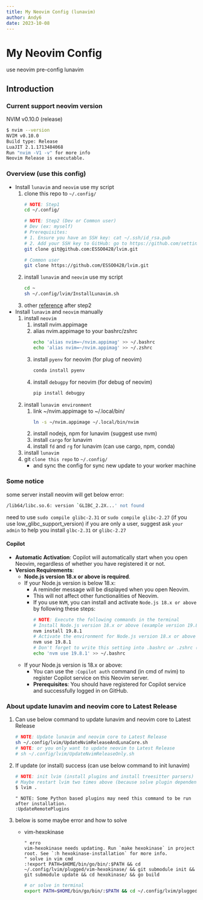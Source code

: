 ```yaml
---
title: My Neovim Config (lunavim)
author: Andy6
date: 2023-10-08
---
```


# My Neovim Config

use neovim pre-config lunavim

## Introduction

### Current support neovim version

NVIM v0.10.0 (release)

```bash
$ nvim --version
NVIM v0.10.0
Build type: Release
LuaJIT 2.1.1713484068
Run "nvim -V1 -v" for more info
Neovim Release is executable.
```

### Overview (use this config)

- Install `lunavim` and `neovim` use my script
    1. clone this repo to `~/.config/`
        ```bash
        # NOTE: Step1
        cd ~/.config/

        # NOTE: Step2 (Dev or Common user)
        # Dev (ex: myself)
        # Prerequisites:
        # 1. Ensure you have an SSH key: cat ~/.ssh/id_rsa.pub
        # 2. Add your SSH key to GitHub: go to https://github.com/settings/keys and add the key
        git clone git@github.com:ESSO0428/lvim.git
        
        # Common user
        git clone https://github.com/ESSO0428/lvim.git
        ```
    2. install `lunavim` and `neovim` use my script
        ```bash
        cd ~
        sh ~/.config/lvim/InstallLunavim.sh
        ```
    3. other [reference](#about-update-lunavim-and-neovim-core-to-latest-release) after step2
- Install `lunavim` and `neovim` manually
    1. install `neovim`
        1. install nvim.appimage
        2. alias nvim.appimage to your bashrc/zshrc
            ```bash
            echo 'alias nvim=~/nvim.appimag' >> ~/.bashrc
            echo 'alias nvim=~/nvim.appimag' >> ~/.zshrc
            ```
        3. install `pyenv` for neovim (for plug of neovim)
            ```bash
            conda install pyenv
            ```
        4. install `debugpy` for neovim (for debug of neovim)
            ```bash
            pip install debugpy
            ```
    2. install `lunavim environment`
        1. link ~/nvim.appimage to ~/.local/bin/
            ```bash
            ln -s ~/nvim.appimage ~/.local/bin/nvim
            ```
        2. install nodejs, npm for lunavim (suggest use nvm)
        3. install `cargo` for lunavim
        4. install `fd` and `rg` for lunavim (can use cargo, npm, conda)
    4. install `lunavim`
    5. git `clone this repo` to `~/.config/`
        - and sync the config for sync new update to your worker machine

### Some notice

some server install neovim will get below error:
```bash
/lib64/libc.so.6: version `GLIBC_2.2X...' not found
```

need to use `sudo compile glibc-2.31`  or `sudo compile glibc-2.27` (if you use low_glibc_support_version)
if you are only a user, suggest ask `your admin` to help you install `glbc-2.31` or `glibc-2.27`

#### Copilot

- **Automatic Activation**: Copilot will automatically start when you open Neovim, regardless of whether you have registered it or not.
- **Version Requirements**:
  - **Node.js version 18.x or above is required**.
  - If your Node.js version is below 18.x:
    - A reminder message will be displayed when you open Neovim.
    - This will not affect other functionalities of Neovim.
    - If you use `NVM`, you can install and activate `Node.js 18.x or above` by following these steps:
      ```bash
      # NOTE: Execute the following commands in the terminal
      # Install Node.js version 18.x or above (example version 19.8.1)
      nvm install 19.8.1
      # Activate the environment for Node.js version 18.x or above
      nvm use 19.8.1
      # Don't forget to write this setting into .bashrc or .zshrc (for activating Node.js 18.x or above on next login)
      echo 'nvm use 19.8.1' >> ~/.bashrc
      ```
  - If your Node.js version is 18.x or above:
    - You can use the `:Copilot auth` command (in cmd of nvim) to register Copilot service on this Neovim server.
    - **Prerequisites**: You should have registered for Copilot service and successfully logged in on GitHub.


### About update lunavim and neovim core to Latest Release

1. Can use below command to update lunavim and neovim core to Latest Release
    ```bash
    # NOTE: Update lunavim and neovim core to Latest Release
    sh ~/.config/lvim/UpdateNvimReleaseAndLunaCore.sh
    # NOTE: or you only want to update neovim to Latest Release
    # sh ~/.config/lvim/UpdateNvimReleaseOnly.sh
    ```
2. If update (or install) success (can use below command to init lunavim)
    ```bash
    # NOTE: init lvim (install plugins and install treesitter parsers)
    # Maybe restart lvim two times above (because solve plugin dependency)
    $ lvim .
    ```

    ```vim
    " NOTE: Some Python based plugins may need this command to be run after installation.
    :UpdateRemotePlugins
    ```
3. below is some maybe error and how to solve
    - vim-hexokinase
        ```vim
        " erro
        vim-hexokinase needs updating. Run `make hexokinase` in project root. See `:h hexokinase-installation` for more info.
        " solve in vim cmd
        :!export PATH=$HOME/bin/go/bin/:$PATH && cd ~/.config/lvim/plugged/vim-hexokinase/ && git submodule init && git submodule update && cd hexokinase/ && go build
        ```
        ```bash
        # or solve in terminal
        export PATH=$HOME/bin/go/bin/:$PATH && cd ~/.config/lvim/plugged/vim-hexokinase/ && git submodule init && git submodule update && cd hexokinase/ && go build && cd ~
        ```
